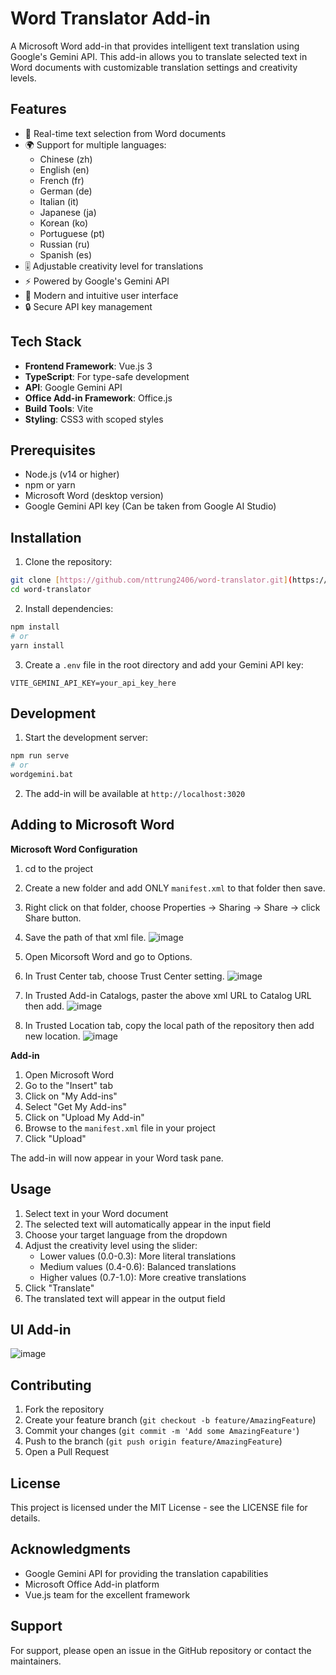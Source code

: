 # Word Translator Add-in

A Microsoft Word add-in that provides intelligent text translation using Google's Gemini API. This add-in allows you to translate selected text in Word documents with customizable translation settings and creativity levels.

## Features

- 🔄 Real-time text selection from Word documents
- 🌍 Support for multiple languages:
  - Chinese (zh)
  - English (en)
  - French (fr)
  - German (de)
  - Italian (it)
  - Japanese (ja)
  - Korean (ko)
  - Portuguese (pt)
  - Russian (ru)
  - Spanish (es)
- 🎚️ Adjustable creativity level for translations
- ⚡ Powered by Google's Gemini API
- 🎨 Modern and intuitive user interface
- 🔒 Secure API key management

## Tech Stack

- **Frontend Framework**: Vue.js 3
- **TypeScript**: For type-safe development
- **API**: Google Gemini API
- **Office Add-in Framework**: Office.js
- **Build Tools**: Vite
- **Styling**: CSS3 with scoped styles

## Prerequisites

- Node.js (v14 or higher)
- npm or yarn
- Microsoft Word (desktop version)
- Google Gemini API key (Can be taken from Google AI Studio)

## Installation

1. Clone the repository:
```bash
git clone [https://github.com/nttrung2406/word-translator.git](https://github.com/nttrung2406/translation_tool.git)
cd word-translator
```

2. Install dependencies:
```bash
npm install
# or
yarn install
```

3. Create a `.env` file in the root directory and add your Gemini API key:
```env
VITE_GEMINI_API_KEY=your_api_key_here
```

## Development

1. Start the development server:
```bash
npm run serve
# or
wordgemini.bat
```

2. The add-in will be available at `http://localhost:3020`

## Adding to Microsoft Word

**Microsoft Word Configuration**

1. cd to the project
2. Create a new folder and add ONLY  `manifest.xml` to that folder then save.
3. Right click on that folder, choose Properties -> Sharing -> Share -> click Share button.
4. Save the path of that xml file.
  ![image](https://github.com/user-attachments/assets/3b994314-1f8e-4c10-950d-538198d43c98)

6. Open Micorsoft Word and go to Options.
7. In Trust Center tab, choose Trust Center setting.
  ![image](https://github.com/user-attachments/assets/e2362d81-26ca-40fb-9295-add324f6a702)

8. In Trusted Add-in Catalogs, paster the above xml URL to Catalog URL then add.
  ![image](https://github.com/user-attachments/assets/77f57715-bdce-4755-93e5-d8197fb25e9f)

9. In Trusted Location tab, copy the local path of the repository then add new location.
  ![image](https://github.com/user-attachments/assets/eeb21e41-87c2-49a4-ae86-2f9230c68eb9)

**Add-in**

1. Open Microsoft Word
2. Go to the "Insert" tab
3. Click on "My Add-ins"
4. Select "Get My Add-ins"
5. Click on "Upload My Add-in"
6. Browse to the `manifest.xml` file in your project
7. Click "Upload"

The add-in will now appear in your Word task pane.

## Usage

1. Select text in your Word document
2. The selected text will automatically appear in the input field
3. Choose your target language from the dropdown
4. Adjust the creativity level using the slider:
   - Lower values (0.0-0.3): More literal translations
   - Medium values (0.4-0.6): Balanced translations
   - Higher values (0.7-1.0): More creative translations
5. Click "Translate"
6. The translated text will appear in the output field

## UI Add-in

![image](https://github.com/user-attachments/assets/99f74777-1bde-474d-9b25-79faff831234)

## Contributing

1. Fork the repository
2. Create your feature branch (`git checkout -b feature/AmazingFeature`)
3. Commit your changes (`git commit -m 'Add some AmazingFeature'`)
4. Push to the branch (`git push origin feature/AmazingFeature`)
5. Open a Pull Request

## License

This project is licensed under the MIT License - see the LICENSE file for details.

## Acknowledgments

- Google Gemini API for providing the translation capabilities
- Microsoft Office Add-in platform
- Vue.js team for the excellent framework

## Support

For support, please open an issue in the GitHub repository or contact the maintainers.

